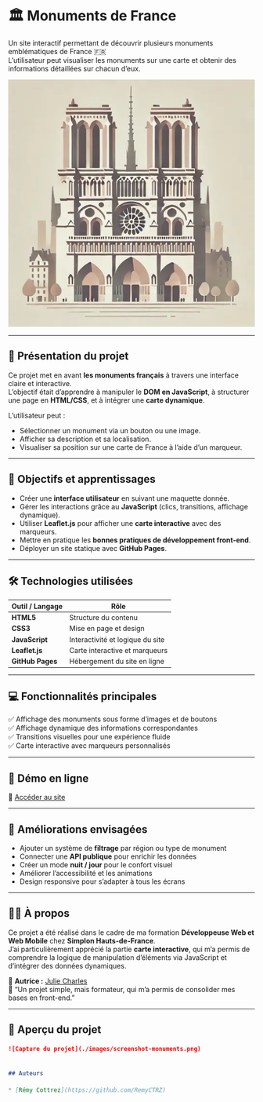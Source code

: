 # 🏛️ Monuments de France

Un site interactif permettant de découvrir plusieurs monuments emblématiques de France 🇫🇷  
L’utilisateur peut visualiser les monuments sur une carte et obtenir des informations détaillées sur chacun d’eux.

![aperçu du projet](./images/brief_monuments.webp)

---

## 🌟 Présentation du projet

Ce projet met en avant **les monuments français** à travers une interface claire et interactive.  
L’objectif était d’apprendre à manipuler le **DOM en JavaScript**, à structurer une page en **HTML/CSS**, et à intégrer une **carte dynamique**.

L’utilisateur peut :
- Sélectionner un monument via un bouton ou une image.
- Afficher sa description et sa localisation.
- Visualiser sa position sur une carte de France à l’aide d’un marqueur.

---

## 🎯 Objectifs et apprentissages

- Créer une **interface utilisateur** en suivant une maquette donnée.  
- Gérer les interactions grâce au **JavaScript** (clics, transitions, affichage dynamique).  
- Utiliser **Leaflet.js** pour afficher une **carte interactive** avec des marqueurs.  
- Mettre en pratique les **bonnes pratiques de développement front-end**.  
- Déployer un site statique avec **GitHub Pages**.

---

## 🛠️ Technologies utilisées

| Outil / Langage | Rôle |
|------------------|------|
| **HTML5** | Structure du contenu |
| **CSS3** | Mise en page et design |
| **JavaScript** | Interactivité et logique du site |
| **Leaflet.js** | Carte interactive et marqueurs |
| **GitHub Pages** | Hébergement du site en ligne |

---

## 💻 Fonctionnalités principales

✅ Affichage des monuments sous forme d’images et de boutons  
✅ Affichage dynamique des informations correspondantes  
✅ Transitions visuelles pour une expérience fluide  
✅ Carte interactive avec marqueurs personnalisés  

---

## 🚀 Démo en ligne
🔗 [Accéder au site](https://2024-dwwm-bsm-p4.github.io/monuments-jch/)

---

## 🧭 Améliorations envisagées

- Ajouter un système de **filtrage** par région ou type de monument  
- Connecter une **API publique** pour enrichir les données  
- Créer un mode **nuit / jour** pour le confort visuel  
- Améliorer l’accessibilité et les animations
- Design responsive pour s’adapter à tous les écrans  

---

## 👩‍💻 À propos

Ce projet a été réalisé dans le cadre de ma formation **Développeuse Web et Web Mobile** chez **Simplon Hauts-de-France**.  
J’ai particulièrement apprécié la partie **carte interactive**, qui m’a permis de comprendre la logique de manipulation d’éléments via JavaScript et d’intégrer des données dynamiques.

📍 **Autrice :** [Julie Charles](https://github.com/Julie-Charles16)  
💬 “Un projet simple, mais formateur, qui m’a permis de consolider mes bases en front-end.”

---

## 📸 Aperçu du projet
  
```markdown
![Capture du projet](./images/screenshot-monuments.png)


## Auteurs

* [Rémy Cottrez](https://github.com/RemyCTRZ)
